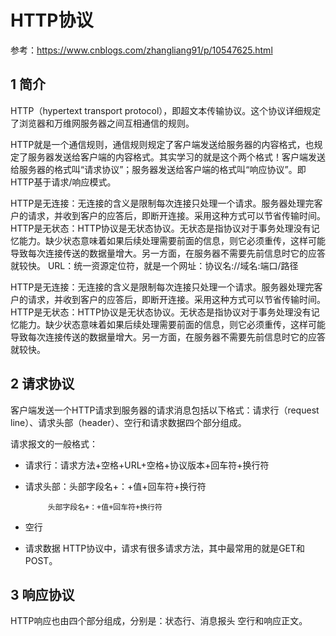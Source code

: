 # HTTP协议
参考：https://www.cnblogs.com/zhangliang91/p/10547625.html
## 1 简介
HTTP（hypertext transport protocol），即超文本传输协议。这个协议详细规定了浏览器和万维网服务器之间互相通信的规则。

HTTP就是一个通信规则，通信规则规定了客户端发送给服务器的内容格式，也规定了服务器发送给客户端的内容格式。其实学习的就是这个两个格式！客户端发送给服务器的格式叫“请求协议”；服务器发送给客户端的格式叫“响应协议”。即HTTP基于请求/响应模式。

HTTP是无连接：无连接的含义是限制每次连接只处理一个请求。服务器处理完客户的请求，并收到客户的应答后，即断开连接。采用这种方式可以节省传输时间。
HTTP是无状态：HTTP协议是无状态协议。无状态是指协议对于事务处理没有记忆能力。缺少状态意味着如果后续处理需要前面的信息，则它必须重传，这样可能导致每次连接传送的数据量增大。另一方面，在服务器不需要先前信息时它的应答就较快。
URL：统一资源定位符，就是一个网址：协议名://域名:端口/路径

HTTP是无连接：无连接的含义是限制每次连接只处理一个请求。服务器处理完客户的请求，并收到客户的应答后，即断开连接。采用这种方式可以节省传输时间。
HTTP是无状态：HTTP协议是无状态协议。无状态是指协议对于事务处理没有记忆能力。缺少状态意味着如果后续处理需要前面的信息，则它必须重传，这样可能导致每次连接传送的数据量增大。另一方面，在服务器不需要先前信息时它的应答就较快。
## 2 请求协议
客户端发送一个HTTP请求到服务器的请求消息包括以下格式：请求行（request line）、请求头部（header）、空行和请求数据四个部分组成。

请求报文的一般格式：
- 请求行：请求方法+空格+URL+空格+协议版本+回车符+换行符
- 请求头部：头部字段名+：+值+回车符+换行符
           
           头部字段名+：+值+回车符+换行符
- 空行
- 请求数据
HTTP协议中，请求有很多请求方法，其中最常用的就是GET和POST。
## 3 响应协议
HTTP响应也由四个部分组成，分别是：状态行、消息报头
空行和响应正文。


